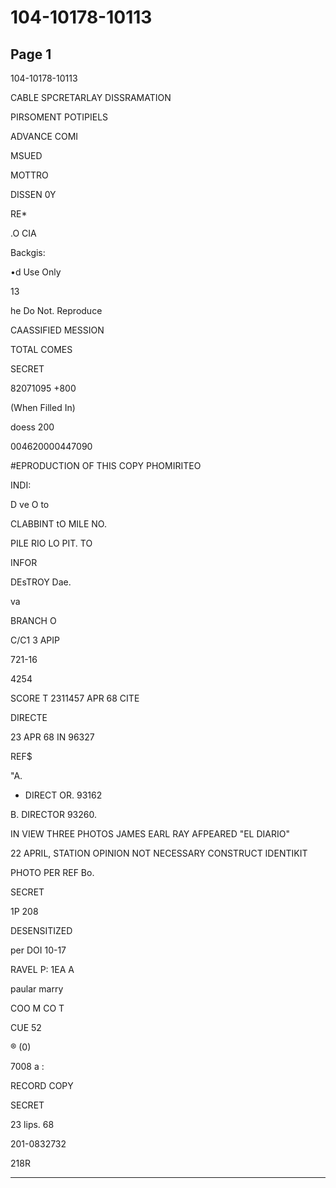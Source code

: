 # 104-10178-10113

## Page 1

104-10178-10113

CABLE SPCRETARLAY DISSRAMATION

PIRSOMENT POTIPIELS

ADVANCE COMI

MSUED

MOTTRO

DISSEN 0Y

RE*

.O CIA

Backgis:

•d Use Only

13

he Do Not. Reproduce

CAASSIFIED MESSION

TOTAL COMES

SECRET

82071095 +800

(When Filled In)

doess 200

004620000447090

#EPRODUCTION OF THIS COPY PHOMIRITEO

INDI:

D ve O to

CLABBINT tO MILE NO.

PILE RIO LO PIT. TO

INFOR

DEsTROY Dae.

va

BRANCH O

C/C1 3 APIP

721-16

4254

SCORE T 2311457 APR 68 CITE

DIRECTE

23 APR 68 IN 96327

REF$

"A.

* DIRECT OR. 93162

B. DIRECTOR 93260.

IN VIEW THREE PHOTOS JAMES EARL RAY AFPEARED "EL DIARIO"

22 APRIL, STATION OPINION NOT NECESSARY CONSTRUCT IDENTIKIT

PHOTO PER REF Bo.

SECRET

1P 208

DESENSITIZED

per DOI 10-17

RAVEL P: 1EA A

paular marry

COO M CO T

CUE 52

® (0)

7008 a :

RECORD COPY

SECRET

23 lips. 68

201-0832732

218R

---

